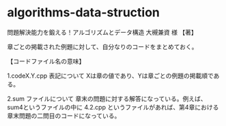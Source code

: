 # algorithms-data-struction
問題解決能力を鍛える！アルゴリズムとデータ構造 大槻兼資 様 【著】

章ごとの掲載された例題に対して、自分なりのコードをまとめておく。

【コードファイル名の意味】

1.codeX.Y.cpp 表記について
Xは章の値であり、Yは章ごとの例題の掲載順である。

2.sum ファイルについて
章末の問題に対する解答になっている。例えば、sum4というファイルの中に 4.2.cpp というファイルがあれば、第4章における章末問題の二問目のコードになっている。

